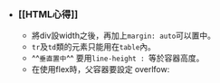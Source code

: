 - ### [[HTML心得]]
	- 將div設width之後，再加上`margin: auto`可以置中。
	- `tr`及`td`類的元素只能用在`table`內。
	- ^^`垂直置中`^^ 要用`line-height : `等於容器高度。
	- 在使用flex時，父容器要設定 overlfow: